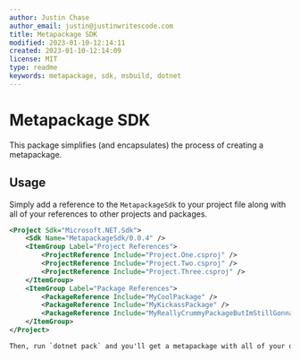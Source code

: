 ```yaml
---
author: Justin Chase
author_email: justin@justinwritescode.com
title: Metapackage SDK
modified: 2023-01-10-12:14:11
created: 2023-01-10-12:14:09
license: MIT
type: readme
keywords: metapackage, sdk, msbuild, dotnet
---
```


# Metapackage SDK

This package simplifies (and encapsulates) the process of creating a metapackage.

## Usage

Simply add a reference to the `MetapackageSdk` to your project file along with all of your references to other projects and packages.

```xml
<Project Sdk="Microsoft.NET.Sdk">
    <Sdk Name="MetapackageSdk/0.0.4" />
    <ItemGroup Label="Project References">
        <ProjectReference Include="Project.One.csproj" />
        <ProjectReference Include="Project.Two.csproj" />
        <ProjectReference Include="Project.Three.csproj" />
    </ItemGroup>
    <ItemGroup Label="Package References">
        <PackageReference Include="MyCoolPackage" />
        <PackageReference Include="MyKickassPackage" />
        <PackageReference Include="MyReallyCrummyPackageButImStillGonnaReleaseIt" />
    </ItemGroup>
</Project>

Then, run `dotnet pack` and you'll get a metapackage with all of your dependencies.
